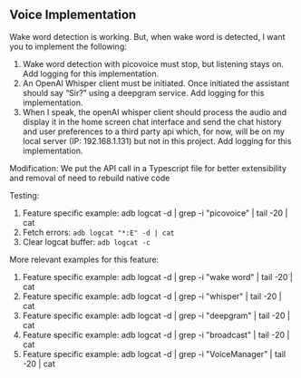 ## Voice Implementation



Wake word detection is working.  But, when wake word is detected, I want you to implement the following:
1. Wake word detection with picovoice must stop, but listening stays on.  Add logging for this implementation.
2. An OpenAI Whisper client must be initiated.  Once initiated the assistant should say “Sir?” using a deepgram service.  Add logging for this implementation.
3. When I speak, the openAI whisper client should process the audio and display it in the home screen chat interface and send the chat history and user preferences to a third party api which, for now, will be on my local server (IP: 192.168.1.131) but not in this project.  Add logging for this implementation.

Modification: We put the API call in a Typescript file for better extensibility and removal of need to rebuild native code


Testing:
1. Feature specific example: adb logcat -d | grep -i "picovoice" | tail -20 | cat
2. Fetch errors: `adb logcat "*:E" -d | cat`
3. Clear logcat buffer: `adb logcat -c`

More relevant examples for this feature:
1. Feature specific example: adb logcat -d | grep -i "wake word" | tail -20 | cat
2. Feature specific example: adb logcat -d | grep -i "whisper" | tail -20 | cat
3. Feature specific example: adb logcat -d | grep -i "deepgram" | tail -20 | cat
4. Feature specific example: adb logcat -d | grep -i "broadcast" | tail -20 | cat
5. Feature specific example: adb logcat -d | grep -i "VoiceManager" | tail -20 | cat


